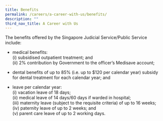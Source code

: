 ```yaml
---
title: Benefits
permalink: /careers/a-career-with-us/benefits/
description: ""
third_nav_title: A Career with Us
---
```

The benefits offered by the Singapore Judicial Service/Public Service include:

* medical benefits:
	<br>(i) subsidised outpatient treatment; and
	<br>(ii) 2% contribution by Government to the officer’s Medisave account;
						
* dental benefits of up to 85% (i.e. up to $120 per calendar year) subsidy for dental treatment for each calendar year; and
* leave per calendar year:
	<br>(i) vacation leave of 18 days;
	<br>(ii) medical leave of 14 days/60 days if warded in hospital;
	<br>(iii) maternity leave (subject to the requisite criteria) of up to 16 weeks;
	<br>(iv) paternity leave of up to 2 weeks; and
	<br>(v) parent care leave of up to 2 working days.